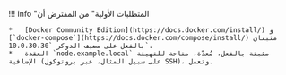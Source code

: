 !!! info "المتطلبات الأولية"
    من المفترض أن
    
    *   [Docker Community Edition](https://docs.docker.com/install/) و [`docker-compose`](https://docs.docker.com/compose/install/) مثبتان بالفعل على مضيف الدوكر `10.0.30.30`.
    *   العقدة `node.example.local` مثبتة بالفعل، مُعدّة، متاحة للتهيئة الإضافية (على سبيل المثال، عبر بروتوكول SSH)، وتعمل.